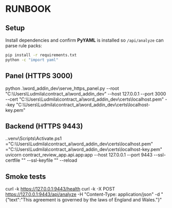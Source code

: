 # RUNBOOK

## Setup

Install dependencies and confirm **PyYAML** is installed so `/api/analyze` can parse rule packs:

```bash
pip install -r requirements.txt
python -c "import yaml"
```

## Panel (HTTPS 3000)
python .\word_addin_dev\serve_https_panel.py 
  --root "C:\Users\Ludmila\contract_ai\word_addin_dev" 
  --host 127.0.0.1 --port 3000 
  --cert "C:\Users\Ludmila\contract_ai\word_addin_dev\certs\localhost.pem" 
  --key  "C:\Users\Ludmila\contract_ai\word_addin_dev\certs\localhost-key.pem"

## Backend (HTTPS 9443)
.\.venv\Scripts\Activate.ps1
="C:\Users\Ludmila\contract_ai\word_addin_dev\certs\localhost.pem"
 ="C:\Users\Ludmila\contract_ai\word_addin_dev\certs\localhost-key.pem"
uvicorn contract_review_app.api.app:app --host 127.0.0.1 --port 9443 
  --ssl-certfile "" --ssl-keyfile "" --reload

## Smoke tests
curl -k https://127.0.0.1:9443/health
curl -k -X POST https://127.0.0.1:9443/api/analyze -H "Content-Type: application/json" 
  -d "{\"text\":\"This agreement is governed by the laws of England and Wales.\"}"

